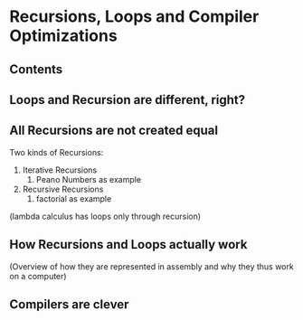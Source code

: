 # Recursions, Loops and Compiler Optimizations

## Contents

## Loops and Recursion are different, right?

## All Recursions are not created equal

Two kinds of Recursions:

1. Iterative Recursions
    1. Peano Numbers as example
2. Recursive Recursions
    1. factorial as example

(lambda calculus has loops only through recursion)

## How Recursions and Loops actually work

(Overview of how they are represented in assembly and why they thus work on a computer)

## Compilers are clever
